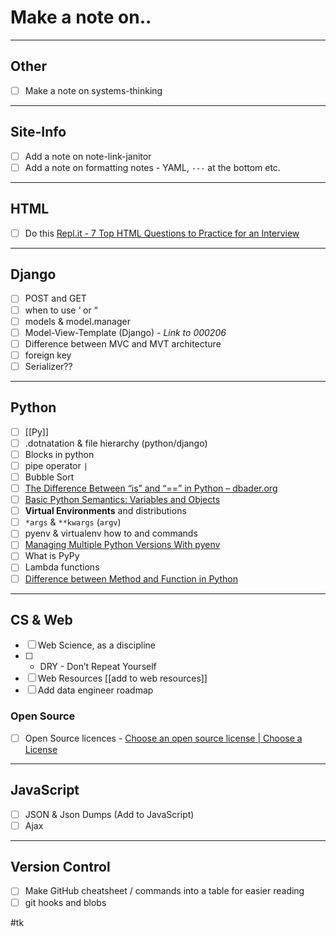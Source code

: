 # Make a note on..
- - - -
## Other
- [ ] Make a note on systems-thinking
- - - -
## Site-Info
- [ ] Add a note on note-link-janitor 
- [ ] Add a note on formatting notes - YAML, `---` at the bottom etc.
- - - -
## HTML
- [ ] Do this [Repl.it - 7 Top HTML Questions to Practice for an Interview](https://blog.repl.it/Top-7-HTML-Interview-Questions-career-karma)
- - - -
## Django
- [ ] POST and GET
- [ ] when to use ‘ or “
- [ ] models & model.manager
- [ ] Model-View-Template (Django) - *Link to 000206*
- [ ] Difference between MVC and MVT architecture
- [ ] foreign key
- [ ] Serializer??
- - - -
## Python
- [ ] [[Py]]
- [ ] .dotnatation & file hierarchy (python/django)
- [ ] Blocks in python
- [ ] pipe operator `|`
- [ ] Bubble Sort
- [ ] [The Difference Between “is” and “==” in Python – dbader.org](https://dbader.org/blog/difference-between-is-and-equals-in-python)
- [ ] [Basic Python Semantics: Variables and Objects](https://jakevdp.github.io/WhirlwindTourOfPython/03-semantics-variables.html#:~:text=Python%20is%20an%20object%2Doriented,Python%20everything%20is%20an%20object.&text=In%20Python%20everything%20is%20an%20object%2C%20which%20means%20every%20entity,accessed%20via%20the%20dot%20syntax.)
- [ ] **Virtual Environments** and distributions
- [ ] `*args` & `**kwargs` (`argv`)
- [ ] pyenv & virtualenv how to and commands 
- [ ] [Managing Multiple Python Versions With pyenv](https://realpython.com/intro-to-pyenv/)
- [ ] What is PyPy
- [ ] Lambda functions
- [ ] [Difference between Method and Function in Python](https://www.tutorialspoint.com/difference-between-method-and-function-in-python)
- - - -
## CS & Web
- [ ] Web Science, as a discipline 
- [ ] - DRY - Don’t Repeat Yourself
- [ ] Web Resources [[add to web resources]]
- [ ] Add data engineer roadmap

### Open Source
- [ ] Open Source licences - [Choose an open source license | Choose a License](https://choosealicense.com/)
- - - -
## JavaScript
- [ ] JSON & Json Dumps (Add to JavaScript)
- [ ] Ajax
- - - -
## Version Control
- [ ] Make GitHub cheatsheet / commands into a table for easier reading
- [ ] git hooks and blobs

#tk